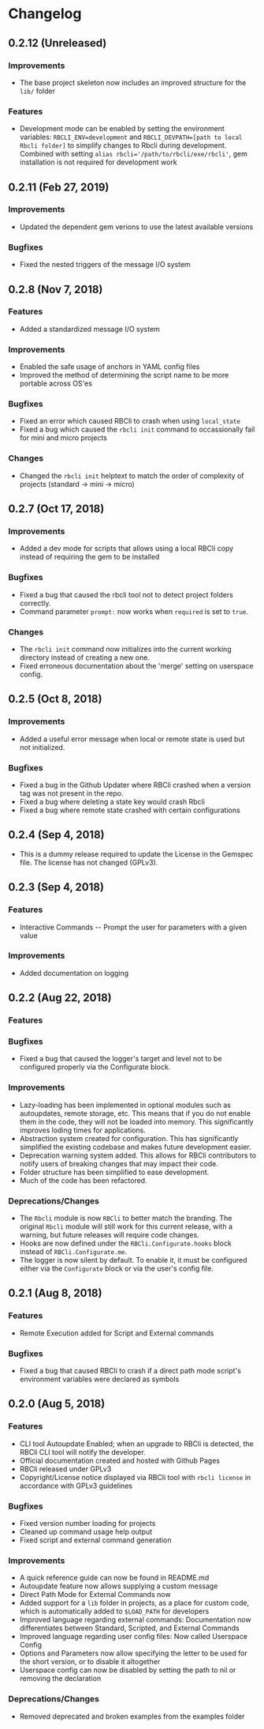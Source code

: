 # Changelog

## 0.2.12 (Unreleased)

### Improvements

* The base project skeleton now includes an improved structure for the `lib/` folder

### Features

* Development mode can be enabled by setting the environment variables: `RBCLI_ENV=development` and `RBCLI_DEVPATH=[path to local Rbcli folder]` to simplify changes to Rbcli during development. Combined with setting `alias rbcli='/path/to/rbcli/exe/rbcli'`, gem installation is not required for development work

## 0.2.11 (Feb 27, 2019)

### Improvements

* Updated the dependent gem verions to use the latest available versions

### Bugfixes

* Fixed the nested triggers of the message I/O system

## 0.2.8 (Nov 7, 2018)

### Features

* Added a standardized message I/O system

### Improvements

* Enabled the safe usage of anchors in YAML config files
* Improved the method of determining the script name to be more portable across OS'es

### Bugfixes

* Fixed an error which caused RBCli to crash when using `local_state`
* Fixed a bug which caused the `rbcli init` command to occassionally fail for mini and micro projects

### Changes

* Changed the `rbcli init` helptext to match the order of complexity of projects (standard -> mini -> micro)

## 0.2.7 (Oct 17, 2018)

### Improvements

* Added a dev mode for scripts that allows using a local RBCli copy instead of requiring the gem to be installed

### Bugfixes

* Fixed a bug that caused the rbcli tool not to detect project folders correctly.
* Command parameter `prompt:` now works when `required` is set to `true`.

### Changes

* The `rbcli init` command now initializes into the current working directory instead of creating a new one. 
* Fixed erroneous documentation about the 'merge' setting on userspace config.

## 0.2.5 (Oct 8, 2018)

### Improvements

* Added a useful error message when local or remote state is used but not initialized.

### Bugfixes

* Fixed a bug in the Github Updater where RBCli crashed when a version tag was not present in the repo. 
* Fixed a bug where deleting a state key would crash Rbcli
* Fixed a bug where remote state crashed with certain configurations

## 0.2.4 (Sep 4, 2018)

* This is a dummy release required to update the License in the Gemspec file. The license has not changed (GPLv3).

## 0.2.3 (Sep 4, 2018)

### Features

* Interactive Commands -- Prompt the user for parameters with a given value

### Improvements

* Added documentation on logging

## 0.2.2 (Aug 22, 2018)

### Features

### Bugfixes

* Fixed a bug that caused the logger's target and level not to be configured properly via the Configurate block.

### Improvements

* Lazy-loading has been implemented in optional modules such as autoupdates, remote storage, etc. This means that if you do not enable them in the code, they will not be loaded into memory. This significantly improves loding times for applications.
* Abstraction system created for configuration. This has significantly simplified the existing codebase and makes future development easier.
* Deprecation warning system added. This allows for RBCli contributors to notify users of breaking changes that may impact their code.
* Folder structure has been simplified to ease development.
* Much of the code has been refactored.

### Deprecations/Changes

* The `Rbcli` module is now `RBCli` to better match the branding. The original `Rbcli` module will still work for this current release, with a warning, but future releases will require code changes. 
* Hooks are now defined under the `RBCli.Configurate.hooks` block instead of `RBCli.Configurate.me`.
* The logger is now silent by default. To enable it, it must be configured either via the `Configurate` block or via the user's config file.


## 0.2.1 (Aug 8, 2018)

### Features

* Remote Execution added for Script and External commands

### Bugfixes

* Fixed a bug that caused RBCli to crash if a direct path mode script's environment variables were declared as symbols


## 0.2.0 (Aug 5, 2018)

### Features

* CLI tool Autoupdate Enabled; when an upgrade to RBCli is detected, the RBCli CLI tool will notify the developer.
* Official documentation created and hosted with Github Pages
* RBCli released under GPLv3
* Copyright/License notice displayed via RBCli tool with `rbcli license` in accordance with GPLv3 guidelines

### Bugfixes

* Fixed version number loading for projects
* Cleaned up command usage help output
* Fixed script and external command generation

### Improvements

* A quick reference guide can now be found in README.md
* Autoupdate feature now allows supplying a custom message
* Direct Path Mode for External Commands now
* Added support for a `lib` folder in projects, as a place for custom code, which is automatically added to `$LOAD_PATH` for developers
* Improved language regarding external commands: Documentation now differentiates between Standard, Scripted, and External Commands
* Improved language regarding user config files: Now called Userspace Config
* Options and Parameters now allow specifying the letter to be used for the short version, or to disable it altogether
* Userspace config can now be disabled by setting the path to nil or removing the declaration

### Deprecations/Changes

* Removed deprecated and broken examples from the examples folder
